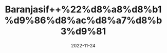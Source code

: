 ---
title: 'Baranjasif++%22%d8%a8%d8%b1%d9%86%d8%ac%d8%a7%d8%b3%d9%81'
date: '2022-11-24' 
metatag: '' 
inventory: '0' 
draft: false 
# meta description 
shortDescripton: 'Dried+Yarrow+%22+Yarrow+is+used+for+fever%2c+common+cold%2c+hay+fever%2c+absence+of+menstruation%2c+dysentery%2c+diarrhea%2c+loss+of+appetite%2c+gastrointestinal+(GI)+tract+discomfort%2c+and+to+induce+sweating.'
description: 'Herbs+%d8%ac%da%91%db%8c+%d8%a8%d9%88%d9%b9%db%8c'
longdescription: ''
tags: ''
brand: ''
subCategory: ''
unit: '50 gm-Pk'
sellCount: '0'
featured: False
# product Price
price: '120.0'
# Product Short Description
shortDescription: 'Dried+Yarrow+%22+Yarrow+is+used+for+fever%2c+common+cold%2c+hay+fever%2c+absence+of+menstruation%2c+dysentery%2c+diarrhea%2c+loss+of+appetite%2c+gastrointestinal+(GI)+tract+discomfort%2c+and+to+induce+sweating.'
productID: 'A5C61DEB-1527-ED11-9968-005056B3A416'
type: 'products'
category: 'Herbs+%d8%ac%da%91%db%8c+%d8%a8%d9%88%d9%b9%db%8c' 
thumnailproduct: 'https://eraconnect.blob.core.windows.net/product-images/aminsaddiquidawakhana/A5C61DEB-1527-ED11-9968-005056B3A416.webp' 
images:
  - image: 'https://eraconnect.blob.core.windows.net/product-images/aminsaddiquidawakhana/A5C61DEB-1527-ED11-9968-005056B3A416.webp'  
Variants:
---